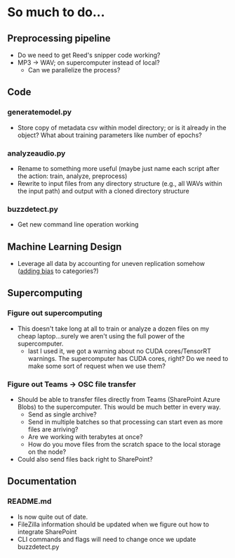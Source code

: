 # So much to do...
## Preprocessing pipeline
* Do we need to get Reed's snipper code working?
* MP3 → WAV; on supercomputer instead of local?
  - Can we parallelize the process?

## Code
### generatemodel.py
* Store copy of metadata csv within model directory; or is it already in the object? What about training parameters like number of epochs?

### analyzeaudio.py
* Rename to something more useful (maybe just name each script after the action: train, analyze, preprocess)
* Rewrite to input files from any directory structure (e.g., all WAVs within the input path) and output with a cloned directory structure

### buzzdetect.py
* Get new command line operation working

## Machine Learning Design
* Leverage all data by accounting for uneven replication somehow ([adding bias](https://www.tensorflow.org/tutorials/structured_data/imbalanced_data) to categories?)

## Supercomputing
### Figure out supercomputing
* This doesn't take long at all to train or analyze a dozen files on my cheap laptop...surely we aren't using the full power of the supercomputer.
  - last I used it, we got a warning about no CUDA cores/TensorRT warnings. The supercomputer has CUDA cores, right? Do we need to make some sort of request when we use them?

### Figure out Teams → OSC file transfer
* Should be able to transfer files directly from Teams (SharePoint Azure Blobs) to the supercomputer. This would be much better in every way.
  - Send as single archive?
  - Send in multiple batches so that processing can start even as more files are arriving?
  - Are we working with terabytes at once?
  - How do you move files from the scratch space to the local storage on the node?
* Could also send files back right to SharePoint?

## Documentation
### README.md
* Is now quite out of date.
* FileZilla information should be updated when we figure out how to integrate SharePoint
* CLI commands and flags will need to change once we update buzzdetect.py

